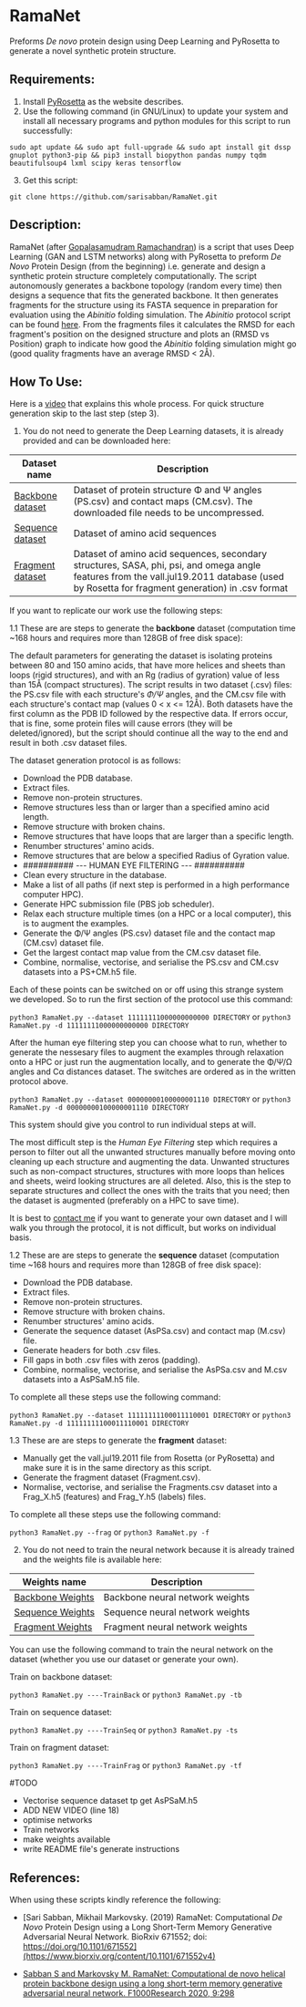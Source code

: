 # RamaNet
Preforms *De novo* protein design using Deep Learning and PyRosetta to generate a novel synthetic protein structure.

## Requirements:
1. Install [PyRosetta](http://www.pyrosetta.org) as the website describes.
2. Use the following command (in GNU/Linux) to update your system and install all necessary programs and python modules for this script to run successfully:

`sudo apt update && sudo apt full-upgrade && sudo apt install git dssp gnuplot python3-pip && pip3 install biopython pandas numpy tqdm beautifulsoup4 lxml scipy keras tensorflow`

3. Get this script:

`git clone https://github.com/sarisabban/RamaNet.git`

## Description:
RamaNet (after [Gopalasamudram Ramachandran](https://en.wikipedia.org/wiki/G._N._Ramachandran)) is a script that uses Deep Learning (GAN and LSTM networks) along with PyRosetta to preform *De Novo* Protein Design (from the beginning) i.e. generate and design a synthetic protein structure completely computationally. The script autonomously generates a backbone topology (random every time) then designs a sequence that fits the generated backbone. It then generates fragments for the structure using its FASTA sequence in preparation for evaluation using the *Abinitio* folding simulation. The *Abinitio* protocol script can be found [here](https://github.com/sarisabban/RosettaAbinitio). From the fragments files it calculates the RMSD for each fragment's position on the designed structure and plots an (RMSD vs Position) graph to indicate how good the *Abinitio* folding simulation might go (good quality fragments have an average RMSD < 2Å).

## How To Use:
Here is a [video]() that explains this whole process.
For quick structure generation skip to the last step (step 3).

1. You do not need to generate the Deep Learning datasets, it is already provided and can be downloaded here:

|Dataset name                                                                       |Description                                                                                                                                                                               |
|-----------------------------------------------------------------------------------|------------------------------------------------------------------------------------------------------------------------------------------------------------------------------------------|
|[Backbone dataset](https://doi.org/10.5281/zenodo.14991111) |Dataset of protein structure Φ and Ψ angles (PS.csv) and contact maps (CM.csv). The downloaded file needs to be uncompressed.                                                             |
|[Sequence dataset]()|Dataset of amino acid sequences|
|[Fragment dataset](https://doi.org/10.5281/zenodo.14991142)   |Dataset of amino acid sequences, secondary structures, SASA, phi, psi, and omega angle features from the vall.jul19.2011 database (used by Rosetta for fragment generation) in .csv format|

If you want to replicate our work use the following steps:

1.1 These are are steps to generate the **backbone** dataset (computation time ~168 hours and requires more than 128GB of free disk space):

The default parameters for generating the dataset is isolating proteins between 80 and 150 amino acids, that have more helices and sheets than loops (rigid structures), and with an Rg (radius of gyration) value of less than 15Å (compact structures). The script results in two dataset (.csv) files: the PS.csv file with each structure's *Φ/Ψ* angles, and the CM.csv file with each structure's contact map (values 0 < x <= 12Å). Both datasets have the first column as the PDB ID followed by the respective data. If errors occur, that is fine, some protein files will cause errors (they will be deleted/ignored), but the script should continue all the way to the end and result in both .csv dataset files.

The dataset generation protocol is as follows:
* Download the PDB database.
* Extract files.
* Remove non-protein structures.
* Remove structures less than or larger than a specified amino acid length.
* Remove structure with broken chains.
* Remove structures that have loops that are larger than a specific length.
* Renumber structures' amino acids.
* Remove structures that are below a specified Radius of Gyration value.
* ########## --- HUMAN EYE FILTERING --- ##########
* Clean every structure in the database.
* Make a list of all paths (if next step is performed in a high performance computer HPC).
* Generate HPC submission file (PBS job scheduler).
* Relax each structure multiple times (on a HPC or a local computer), this is to augment the examples.
* Generate the Φ/Ψ angles (PS.csv) dataset file and the contact map (CM.csv) dataset file.
* Get the largest contact map value from the CM.csv dataset file.
* Combine, normalise, vectorise, and serialise the PS.csv and CM.csv datasets into a PS+CM.h5 file.

Each of these points can be switched on or off using this strange system we developed. So to run the first section of the protocol use this command:

`python3 RamaNet.py --dataset 11111111000000000000 DIRECTORY` or `python3 RamaNet.py -d 11111111000000000000 DIRECTORY`

After the human eye filtering step you can choose what to run, whether to generate the nessesary files to augment the examples through relaxation onto a HPC or just run the augmentation locally, and to generate the Φ/Ψ/Ω angles and Cα distances dataset. The switches are ordered as in the written protocol above.

`python3 RamaNet.py --dataset 00000000100000001110 DIRECTORY` or `python3 RamaNet.py -d 00000000100000001110 DIRECTORY`

This system should give you control to run individual steps at will.

The most difficult step is the *Human Eye Filtering* step which requires a person to filter out all the unwanted structures manually before moving onto cleaning up each structure and augmenting the data. Unwanted structures such as non-compact structures, structures with more loops than helices and sheets, weird looking structures are all deleted. Also, this is the step to separate structures and collect the ones with the traits that you need; then the dataset is augmented (preferably on a HPC to save time).

It is best to [contact me](mailto:sari.sabban@gmail.com) if you want to generate your own dataset and I will walk you through the protocol, it is not difficult, but works on individual basis.

1.2 These are are steps to generate the **sequence** dataset (computation time ~168 hours and requires more than 128GB of free disk space):

* Download the PDB database.
* Extract files.
* Remove non-protein structures.
* Remove structure with broken chains.
* Renumber structures' amino acids.
* Generate the sequence dataset (AsPSa.csv) and contact map (M.csv) file.
* Generate headers for both .csv files.
* Fill gaps in both .csv files with zeros (padding).
* Combine, normalise, vectorise, and serialise the AsPSa.csv and M.csv datasets into a AsPSaM.h5 file.

To complete all these steps use the following command:

`python3 RamaNet.py --dataset 11111111100011110001 DIRECTORY` or `python3 RamaNet.py -d 11111111100011110001 DIRECTORY`

1.3 These are are steps to generate the **fragment** dataset:

* Manually get the vall.jul19.2011 file from Rosetta (or PyRosetta) and make sure it is in the same directory as this script.
* Generate the fragment dataset (Fragment.csv).
* Normalise, vectorise, and serialise the Fragments.csv dataset into a Frag_X.h5 (features) and Frag_Y.h5 (labels) files.

To complete all these steps use the following command:

`python3 RamaNet.py --frag` or `python3 RamaNet.py -f`

2. You do not need to train the neural network because it is already trained and the weights file is available here:

| Weights name                                                                          | Description                    |
|---------------------------------------------------------------------------------------|--------------------------------|
|[Backbone Weights]()                                                                   | Backbone neural network weights|
|[Sequence Weights]()                                                                   | Sequence neural network weights|
|[Fragment Weights]()                                                                   | Fragment neural network weights|

You can use the following command to train the neural network on the dataset (whether you use our dataset or generate your own).

Train on backbone dataset:

`python3 RamaNet.py ----TrainBack` or `python3 RamaNet.py -tb`

Train on sequence dataset:

`python3 RamaNet.py ----TrainSeq` or `python3 RamaNet.py -ts`

Train on fragment dataset:

`python3 RamaNet.py ----TrainFrag` or `python3 RamaNet.py -tf`







#TODO

* Vectorise sequence dataset tp get AsPSaM.h5
* ADD NEW VIDEO (line 18)
* optimise networks
* Train networks
* make weights available
* write README file's generate instructions












## References:
When using these scripts kindly reference the following:

* [Sari Sabban, Mikhail Markovsky. (2019) RamaNet: Computational *De Novo* Protein Design using a Long Short-Term Memory Generative Adversarial Neural Network. BioRxiv 671552; doi: https://doi.org/10.1101/671552](https://www.biorxiv.org/content/10.1101/671552v4)

* [Sabban S and Markovsky M. RamaNet: Computational de novo helical protein backbone design using a long short-term memory generative adversarial neural network. F1000Research 2020, 9:298](https://f1000research.com/articles/9-298/v3)
